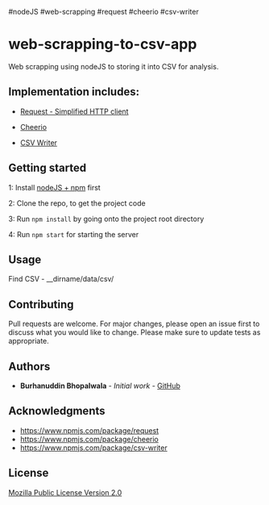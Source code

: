 #nodeJS #web-scrapping #request #cheerio #csv-writer

# web-scrapping-to-csv-app

Web scrapping using nodeJS to storing it into CSV for analysis.

## Implementation includes:


-   [Request - Simplified HTTP client](https://www.npmjs.com/package/request)

-   [Cheerio](https://www.npmjs.com/package/cheerio)

-   [CSV Writer](https://www.npmjs.com/package/csv-writer)

## Getting started

1: Install [nodeJS + npm](https://nodejs.org/en/download/) first

2: Clone the repo, to get the project code

3: Run `npm install` by going onto the project root directory

4: Run `npm start` for starting the server

## Usage

Find CSV - __dirname/data/csv/

## Contributing

Pull requests are welcome. For major changes, please open an issue first to discuss what you would like to change. Please make sure to update tests as appropriate.

## Authors

-   **Burhanuddin Bhopalwala** - _Initial work_ - [GitHub](https://github.com/burhanuddinbhopalwala)

## Acknowledgments

-   https://www.npmjs.com/package/request
-   https://www.npmjs.com/package/cheerio
-   https://www.npmjs.com/package/csv-writer

## License

[Mozilla Public License Version 2.0](https://www.mozilla.org/en-US/MPL/2.0/)
